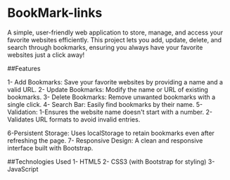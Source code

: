 # BookMark-links
A simple, user-friendly web application to store, manage, and access your favorite websites efficiently. This project lets you add, update, delete, and search through bookmarks, ensuring you always have your favorite websites just a click away!



##Features

1- Add Bookmarks: Save your favorite websites by providing a name and a valid URL.
2- Update Bookmarks: Modify the name or URL of existing bookmarks.
3- Delete Bookmarks: Remove unwanted bookmarks with a single click.
4- Search Bar: Easily find bookmarks by their name.
5-Validation:
  1-Ensures the website name doesn't start with a number.
  2- Validates URL formats to avoid invalid entries.

6-Persistent Storage: Uses localStorage to retain bookmarks even after refreshing the page.
7- Responsive Design: A clean and responsive interface built with Bootstrap.



##Technologies Used
1- HTML5
2- CSS3 (with Bootstrap for styling)
3- JavaScript
  
